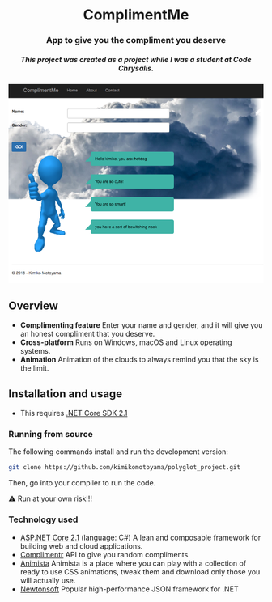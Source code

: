 # 
<h1 align="center">
	<div
		width="300"
		alt="ComplimentMe">
    ComplimentMe
  </div>
</h1>

<h3 align="center">
	App to give you the compliment you deserve
</h3>

<h5 align="center">This project was created as a project while I was a student at Code Chrysalis.</h5>

<p align="center">
	<img src="./polyglottalCSharp/wwwroot/images/complimentMe.png" width="550">
</p>

## Overview

* **Complimenting feature** Enter your name and gender, and it will give you an honest compliment that you deserve.
* **Cross-platform** Runs on Windows, macOS and Linux operating systems.
* **Animation** Animation of the clouds to always remind you that the sky is the limit.

## Installation and usage

* This requires [.NET Core SDK 2.1](https://www.microsoft.com/net/download)

### Running from source

The following commands install and run the development version:

```sh
git clone https://github.com/kimikomotoyama/polyglot_project.git
```

Then, go into your compiler to run the code.

⚠️ Run at your own risk!!!

### Technology used

* [ASP.NET Core 2.1](https://docs.microsoft.com/en-us/aspnet/index?view=aspnetcore-2.1#pivot=core) (language: C#) A lean and composable framework for building web and cloud applications. 
* [Complimentr](https://complimentr.com/) API to give you random compliments.
* [Animista](http://animista.net) Animista is a place where you can play with a collection of ready to use CSS animations, tweak them and download only those you will actually use.
* [Newtonsoft](https://www.newtonsoft.com/json) Popular high-performance JSON framework for .NET
